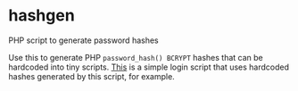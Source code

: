 # hashgen
PHP script to generate password hashes

Use this to generate PHP `password_hash() BCRYPT` hashes that can be hardcoded into tiny scripts. [This](https://github.com/aaviator42/simple-login) is a simple login script that uses hardcoded hashes generated by this script, for example.
